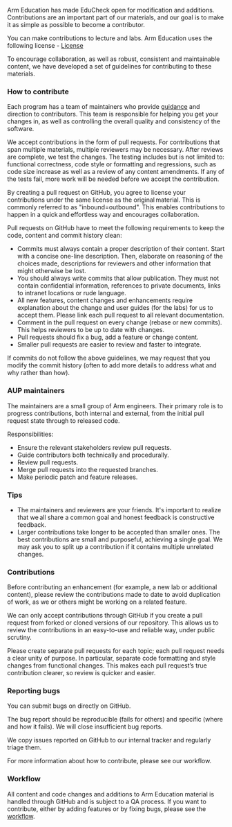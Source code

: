 Arm Education has made EduCheck open for modification and additions. Contributions are an important part of our materials, and our goal is to make it as simple as possible to become a contributor.

You can make contributions to lecture and labs. Arm Education uses the following license - [License]()

To encourage collaboration, as well as robust, consistent and maintainable content, we have developed a set of guidelines for contributing to these materials.


### How to contribute 
Each program has a team of maintainers who provide [guidance]() and direction to contributors. This team is responsible for helping you get your changes in, as well as controlling the overall quality and consistency of the software.

We accept contributions in the form of pull requests. For contributions that span multiple materials, multiple reviewers may be necessary. After reviews are complete, we test the changes. The testing includes but is not limited to: functional correctness, code style or formatting and regressions, such as code size increase as well as a review of any content amendments. If any of the tests fail, more work will be needed before we accept the contribution. 

By creating a pull request on GitHub, you agree to license your contributions under the same license as the original material. This is commonly referred to as "inbound=outbound". This enables contributions to happen in a quick and effortless way and encourages collaboration. 

Pull requests on GitHub have to meet the following requirements to keep the code, content and commit history clean:

- Commits must always contain a proper description of their content. Start with a concise one-line description. Then, elaborate on reasoning of the choices made, descriptions for reviewers and other information that might otherwise be lost.
-	You should always write commits that allow publication. They must not contain confidential information, references to private documents, links to intranet locations or rude language.
-	All new features, content changes and enhancements require explanation about the change and user guides (for the labs) for us to accept them. Please link each pull request to all relevant documentation.
-	Comment in the pull request on every change (rebase or new commits). This helps reviewers to be up to date with changes.
-	Pull requests should fix a bug, add a feature or change content.
-	Smaller pull requests are easier to review and faster to integrate. 

If commits do not follow the above guidelines, we may request that you modify the commit history (often to add more details to address what and why rather than how).

### AUP maintainers
The maintainers are a small group of Arm engineers. Their primary role is to progress contributions, both internal and external, from the initial pull request state through to released code.

Responsibilities:

- Ensure the relevant stakeholders review pull requests.
-	Guide contributors both technically and procedurally.
-	Review pull requests.
-	Merge pull requests into the requested branches.
-	Make periodic patch and feature releases.

### Tips 
-	The maintainers and reviewers are your friends. It's important to realize that we all share a common goal and honest feedback is constructive feedback.
-	Larger contributions take longer to be accepted than smaller ones. The best contributions are small and purposeful, achieving a single goal. We may ask you to split up a contribution if it contains multiple unrelated changes.

### Contributions

Before contributing an enhancement (for example, a new lab or additional content), please review the contributions made to date to avoid duplication of work, as we or others might be working on a related feature.

We can only accept contributions through GitHub if you create a pull request from forked or cloned versions of our repository. This allows us to review the contributions in an easy-to-use and reliable way, under public scrutiny.

Please create separate pull requests for each topic; each pull request needs a clear unity of purpose. In particular, separate code formatting and style changes from functional changes. This makes each pull request’s true contribution clearer, so review is quicker and easier.

### Reporting bugs

You can submit bugs on directly on GitHub.

The bug report should be reproducible (fails for others) and specific (where and how it fails). We will close insufficient bug reports.

We copy issues reported on GitHub to our internal tracker and regularly triage them.

For more information about how to contribute, please see our workflow.

### Workflow

All content and code changes and additions to Arm Education material is handled through GitHub and is subject to a QA process. If you want to contribute, either by adding features or by fixing bugs, please see the [workflow](https://github.com/arm-university/LEGv8-ISA-Simulator/blob/main/Contributions_and_Modifications/workflow.pdf). 
